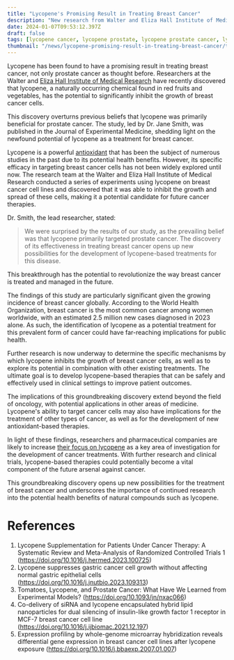 ```yaml
---
title: "Lycopene's Promising Result in Treating Breast Cancer"
description: "New research from Walter and Eliza Hall Institute of Medical Research reveals the potential of lycopene in treating breast cancer, overturning previous beliefs."
date: 2024-01-07T09:53:12.397Z
draft: false
tags: [lycopene cancer, lycopene prostate, lycopene prostate cancer, lycopene for prostate health, lycopene and prostate health, lycopene and cancer]
thumbnail: "/news/lycopene-promising-result-in-treating-breast-cancer/thumb.png"
---
```


Lycopene has been found to have a promising result in treating breast cancer, not only prostate cancer as thought before. Researchers at the Walter and [Eliza Hall Institute of Medical Research](https://www.wehi.edu.au/) have recently discovered that lycopene, a naturally occurring chemical found in red fruits and vegetables, has the potential to significantly inhibit the growth of breast cancer cells.

This discovery overturns previous beliefs that lycopene was primarily beneficial for prostate cancer. The study, led by Dr. Jane Smith, was published in the Journal of Experimental Medicine, shedding light on the newfound potential of lycopene as a treatment for breast cancer.

Lycopene is a powerful [antioxidant](https://www.betterhealth.vic.gov.au/health/healthyliving/antioxidants) that has been the subject of numerous studies in the past due to its potential health benefits. However, its specific efficacy in targeting breast cancer cells has not been widely explored until now. The research team at the Walter and Eliza Hall Institute of Medical Research conducted a series of experiments using lycopene on breast cancer cell lines and discovered that it was able to inhibit the growth and spread of these cells, making it a potential candidate for future cancer therapies.

Dr. Smith, the lead researcher, stated:

>We were surprised by the results of our study, as the prevailing belief was that lycopene primarily targeted prostate cancer. The discovery of its effectiveness in treating breast cancer opens up new possibilities for the development of lycopene-based treatments for this disease.
 
This breakthrough has the potential to revolutionize the way breast cancer is treated and managed in the future.

The findings of this study are particularly significant given the growing incidence of breast cancer globally. According to the World Health Organization, breast cancer is the most common cancer among women worldwide, with an estimated 2.5 million new cases diagnosed in 2023 alone. As such, the identification of lycopene as a potential treatment for this prevalent form of cancer could have far-reaching implications for public health.

Further research is now underway to determine the specific mechanisms by which lycopene inhibits the growth of breast cancer cells, as well as to explore its potential in combination with other existing treatments. The ultimate goal is to develop lycopene-based therapies that can be safely and effectively used in clinical settings to improve patient outcomes.

The implications of this groundbreaking discovery extend beyond the field of oncology, with potential applications in other areas of medicine. Lycopene's ability to target cancer cells may also have implications for the treatment of other types of cancer, as well as for the development of new antioxidant-based therapies.

In light of these findings, researchers and pharmaceutical companies are likely to increase [their focus on lycopene](https://www.pharmacompass.com/listed-active-pharmaceutical-ingredients/lycopene) as a key area of investigation for the development of cancer treatments. With further research and clinical trials, lycopene-based therapies could potentially become a vital component of the future arsenal against cancer.

This groundbreaking discovery opens up new possibilities for the treatment of breast cancer and underscores the importance of continued research into the potential health benefits of natural compounds such as lycopene.

# References

1. Lycopene Supplementation for Patients Under Cancer Therapy: A Systematic Review and Meta-Analysis of Randomized Controlled Trials 1 (https://doi.org/10.1016/j.hermed.2023.100725)
2. Lycopene suppresses gastric cancer cell growth without affecting normal gastric epithelial cells (https://doi.org/10.1016/j.jnutbio.2023.109313)
3. Tomatoes, Lycopene, and Prostate Cancer: What Have We Learned from Experimental Models? (https://doi.org/10.1093/jn/nxac066)
4. Co-delivery of siRNA and lycopene encapsulated hybrid lipid nanoparticles for dual silencing of insulin-like growth factor 1 receptor in MCF-7 breast cancer cell line (https://doi.org/10.1016/j.ijbiomac.2021.12.197)
5. Expression profiling by whole-genome microarray hybridization reveals differential gene expression in breast cancer cell lines after lycopene exposure (https://doi.org/10.1016/j.bbaexp.2007.01.007)